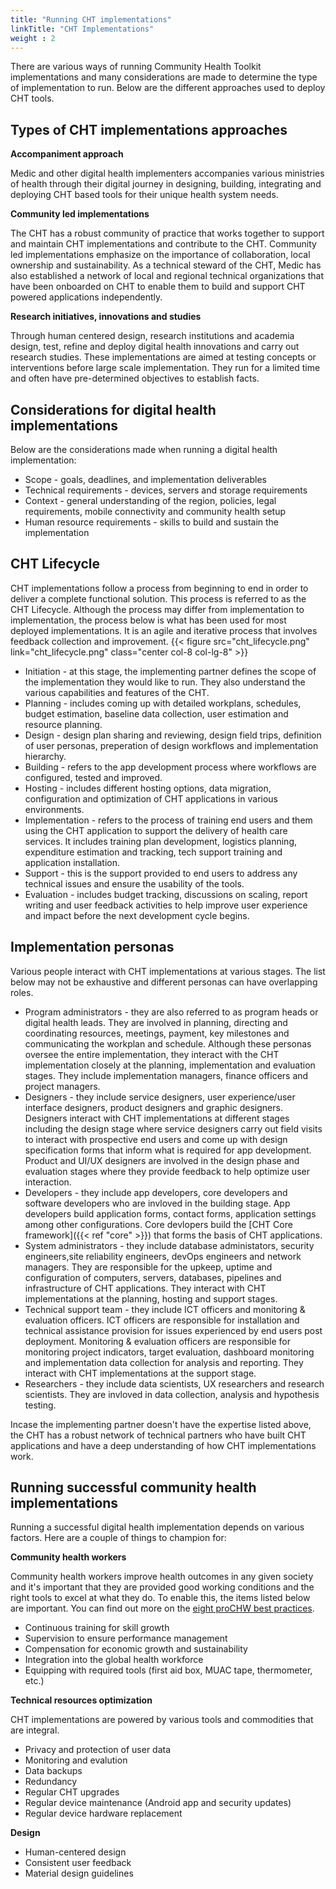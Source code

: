 ```yaml
---
title: "Running CHT implementations"
linkTitle: "CHT Implementations"
weight : 2
---
```


There are various ways of running Community Health Toolkit implementations and many considerations are made to determine the type of implementation to run. Below are the different approaches used to deploy CHT tools.

## Types of CHT implementations approaches
**Accompaniment approach**

Medic and other digital health implementers accompanies various ministries of health through their digital journey in designing, building, integrating and deploying CHT based tools for their unique health system needs. 

**Community led implementations**

The CHT has a robust community of practice that works together to support and maintain CHT implementations and contribute to the CHT. Community led implementations emphasize on the importance of collaboration, local ownership and sustainability.
As a technical steward of the CHT, Medic has also established a network of local and regional technical organizations that have been onboarded on CHT to enable them to build and support CHT powered applications independently.

**Research initiatives, innovations and studies**

Through human centered design, research institutions and academia  design, test, refine and deploy digital health innovations and carry out research studies. These implementations are aimed at testing concepts or interventions before large scale implementation. They run for a limited time and often have pre-determined objectives to establish facts. 

## Considerations for digital health implementations
Below are the considerations made when running a digital health implementation:
- Scope - goals, deadlines, and implementation deliverables
- Technical requirements - devices, servers and storage requirements
- Context - general understanding of the region, policies, legal requirements, mobile connectivity and community health setup
- Human resource requirements - skills to build and sustain the implementation

## CHT Lifecycle
CHT implementations follow a process from beginning to end in order to deliver a complete functional solution. This process is referred to as the CHT Lifecycle. Although the process may differ from implementation to implementation, the process below is what has been used for most deployed implementations. It is an agile and iterative process that involves feedback collection and improvement.
{{< figure src="cht_lifecycle.png" link="cht_lifecycle.png" class="center col-8 col-lg-8" >}}
- Initiation - at this stage, the implementing partner defines the scope of the implementation they would like to run. They also understand the various capabilities and features of the CHT.
- Planning - includes coming up with detailed workplans, schedules, budget estimation, baseline data collection, user estimation and resource planning.
- Design - design plan sharing and reviewing, design field trips, definition of user personas, preperation of design workflows and implementation hierarchy.
- Building - refers to the app development process where workflows are configured, tested and improved.
- Hosting - includes different hosting options, data migration, configuration and optimization of CHT applications in various environments.
- Implementation - refers to the process of training end users and them using the CHT application to support the delivery of health care services. It includes training plan development, logistics planning, expenditure estimation and tracking, tech support training and application installation.
- Support - this is the support provided to end users to address any technical issues and ensure the usability of the tools.
- Evaluation - includes budget tracking, discussions on scaling, report writing and user feedback activities to help improve user experience and impact before the next development cycle begins.

## Implementation personas
Various people interact with CHT implementations at various stages. The list below may not be exhaustive and different personas can have overlapping roles.
- Program administrators - they are also referred to as program heads or digital health leads. They are involved in planning, directing and coordinating resources, meetings, payment, key milestones and communicating the workplan and schedule. Although these personas oversee the entire implementation, they interact with the CHT implementation closely at the planning, implementation and evaluation stages. They include implementation managers, finance officers and project managers.
- Designers - they include service designers, user experience/user interface designers, product designers and graphic designers. Designers interact with CHT implementations at different stages including the design stage where service designers carry out field visits to interact with prospective end users and come up with design specification forms that inform what is required for app development. Product and UI/UX designers are involved in the design phase and evaluation stages where they provide feedback to help optimize user interaction.
- Developers - they include app developers, core developers and software developers who are invloved in the building stage. App developers build application forms, contact forms, application settings among other configurations. Core devlopers build the [CHT Core framework]({{< ref "core" >}}) that forms the basis of CHT applications.
- System administrators - they include database administators, security engineers,site reliability engineers, devOps engineers and network managers. They are responsible for the upkeep, uptime and configuration of computers, servers, databases, pipelines and infrastructure of CHT applications. They interact with CHT implementations at the planning, hosting and support stages.
- Technical support team - they include ICT officers and monitoring & evaluation officers. ICT officers are responsible for installation and technical assistance provision for issues experienced by end users post deployment. Monitoring & evaluation officers are responsible for monitoring project indicators, target evaluation, dashboard monitoring and implementation data collection for analysis and reporting. They interact with CHT implementations at the support stage.
- Researchers - they include data scientists, UX researchers and research scientists. They are invloved in data collection, analysis and hypothesis testing.

Incase the implementing partner doesn't have the expertise listed above, the CHT has a robust network of technical partners who have built CHT applications and have a deep understanding of how CHT implementations work.
## Running successful community health implementations
Running a successful digital health implementation depends on various factors. Here are a couple of things to champion for:

**Community health workers**

Community health workers improve health outcomes in any given society and it's important that they are provided good working conditions and the right tools to excel at what they do. To enable this, the items listed below are important. You can find out more on the [eight proCHW best practices](https://joinchic.org/what-we-do/).

- Continuous training for skill growth
- Supervision to ensure performance management
- Compensation for economic growth and sustainability
- Integration into the global health workforce
- Equipping with required tools (first aid box, MUAC tape, thermometer, etc.)

**Technical resources optimization**

CHT implementations are powered by various tools and commodities that are integral.

- Privacy and protection of user data
- Monitoring and evalution
- Data backups
- Redundancy
- Regular CHT upgrades
- Regular device maintenance (Android app and security updates)
- Regular device hardware replacement


**Design**

- Human-centered design
- Consistent user feedback
- Material design guidelines
